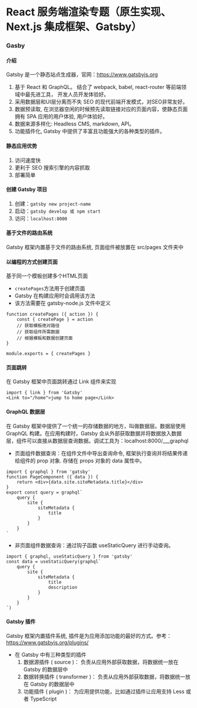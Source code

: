 # **React 服务端渲染专题（原生实现、Next.js 集成框架、Gatsby）**
### Gasby
#### 介绍
Gatsby 是⼀个静态站点⽣成器，官⽹：https://www.gatsbyjs.org
1. 基于 React 和 GraphQL。 结合了 webpack, babel, react-router 等前端领域中最先进⼯具， 开发⼈员开发体验好。
2. 采⽤数据层和UI层分离⽽不失 SEO 的现代前端开发模式，对SEO⾮常友好。
3. 数据预读取, 在浏览器空闲的时候预先读取链接对应的⻚⾯内容，使静态⻚⾯拥有 SPA 应⽤的⽤户体验, ⽤户体验好。
4. 数据来源多样化: Headless CMS, markdown, API。
5. 功能插件化, Gatsby 中提供了丰富且功能强⼤的各种类型的插件。

#### 静态应用优势
1. 访问速度快
2. 更利于 SEO 搜索引擎的内容抓取
3. 部署简单

#### 创建 Gatsby 项目
1. 创建：`gatsby new project-name`
2. 启动：`gatsby develop 或 npm start`
3. 访问：`localhost:8000`

#### 基于文件的路由系统
Gatsby 框架内置基于⽂件的路由系统, ⻚⾯组件被放置在 src/pages ⽂件夹中

#### 以编程的方式创建页面
基于同⼀个模板创建多个HTML⻚⾯
- `createPages`方法用于创建页面
- Gatsby 在构建应用时会调用该方法
- 该方法需要在 gatsby-node.js 文件中定义
```
function createPages ({ action }) {
    const { createPage } = action
    // 获取模板绝对路径
    // 获取组件所需数据
    // 根据模板和数据创建页面
}

module.exports = { createPages }
```

#### 页面跳转
在 Gatsby 框架中⻚⾯跳转通过 Link 组件来实现
```
import { link } from 'Gatsby'
<Link to="/home">jump to home page</Link>
```

#### GraphQL 数据层
在 Gatsby 框架中提供了⼀个统⼀的存储数据的地⽅，叫做数据层。数据层使⽤ GraphQL 构建。在应⽤构建时，Gatsby 会从外部获取数据并将数据放⼊数据层，组件可以直接从数据层查询数据。调试⼯具为：localhost:8000/___graphql
- 页面组件数据查询：在组件⽂件中导出查询命令, 框架执⾏查询并将结果传递给组件的 prop 对象. 存储在 props 对象的 data 属性中。
```
import { graphql } from 'gatsby'
function PageComponent ({ data }) {
    return <div>{data.site.siteMetadata.title}</div>
}
export const query = graphql`
    query {
        site {
            siteMetadata {
                title
            }
        }
    }
`
```
- 非页面组件数据查询：通过钩⼦函数 useStaticQuery 进⾏⼿动查询。
```
import { graphql, useStaticQuery } from 'gatsby'
const data = useStaticQuery(graphql`
    query {
        site {
            siteMetadata {
                title
                description
            }
        }
    }
`)
```

#### Gatsby 插件
Gatsby 框架内置插件系统, 插件是为应⽤添加功能的最好的⽅式。参考：https://www.gatsbyjs.org/plugins/
- 在 Gatsby 中有三种类型的插件
    1. 数据源插件 ( source )：
    负责从应⽤外部获取数据，将数据统⼀放在 Gatsby 的数据层中
    2. 数据转换插件 ( transformer )：
    负责从应⽤外部获取数据，将数据统⼀放在 Gatsby 的数据层中
    3. 功能插件 ( plugin )：
    为应⽤提供功能，⽐如通过插件让应⽤⽀持 Less 或者 TypeScript
